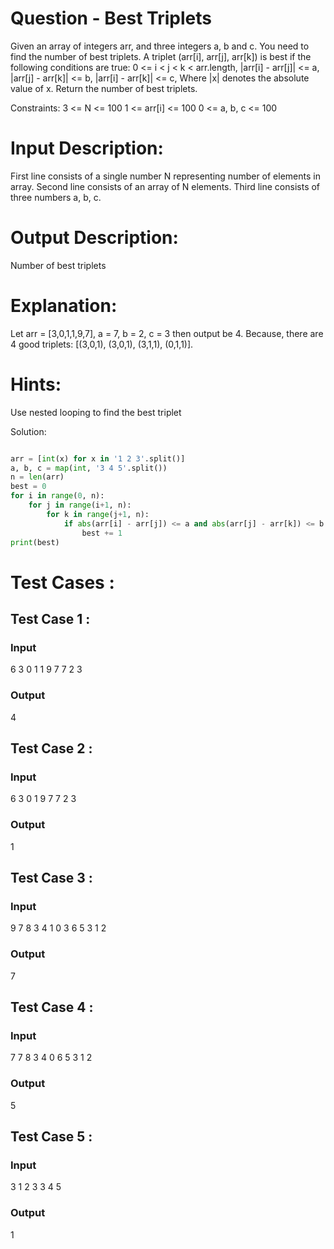 # Question - Best Triplets
Given an array of integers arr, and three integers a, b and c. You need to find the number of best triplets. A triplet (arr[i], arr[j], arr[k]) is best if the following conditions are true: 0 <= i < j < k < arr.length, |arr[i] - arr[j]| <= a, |arr[j] - arr[k]| <= b, |arr[i] - arr[k]| <= c, Where |x| denotes the absolute value of x. Return the number of best triplets.

Constraints:
3 <= N <= 100
1 <= arr[i] <= 100
0 <= a, b, c <= 100

# Input Description:
First line consists of a single number N representing number of elements in array.
Second line consists of an array of N elements.
Third line consists of three numbers a, b, c.

# Output Description:
Number of best triplets

# Explanation:
Let arr = [3,0,1,1,9,7], a = 7, b = 2, c = 3 then output be 4.
Because, there are 4 good triplets: [(3,0,1), (3,0,1), (3,1,1), (0,1,1)].

# Hints:
Use nested looping to find the best triplet

Solution:

```python

arr = [int(x) for x in '1 2 3'.split()]
a, b, c = map(int, '3 4 5'.split())
n = len(arr)
best = 0
for i in range(0, n):
    for j in range(i+1, n):
        for k in range(j+1, n):
            if abs(arr[i] - arr[j]) <= a and abs(arr[j] - arr[k]) <= b and abs(arr[i] - arr[k]) <= c:
                best += 1
print(best)

```

# Test Cases :
## Test Case 1 :
### Input
6
3 0 1 1 9 7
7 2 3
### Output
4


## Test Case 2 :
### Input
6
3 0 1 9 7
7 2 3
### Output
1


## Test Case 3 :
### Input
9
7 8 3 4 1 0 3 6 5
3 1 2
### Output
7



## Test Case 4 :
### Input
7
7 8 3 4 0 6 5
3 1 2
### Output
5


## Test Case 5 :
### Input
3
1 2 3
3 4 5
### Output
1
